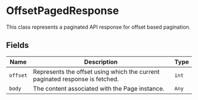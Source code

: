 
# OffsetPagedResponse

This class represents a paginated API response for offset based pagination.

## Fields

| Name | Description | Type |
|  --- | --- | --- |
| `offset` | Represents the offset using which the current paginated response is fetched. | `int` |
| `body` | The content associated with the Page instance. | `Any` |

